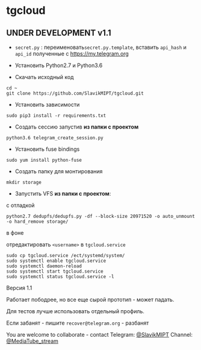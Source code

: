 # tgcloud
## UNDER DEVELOPMENT v1.1
- `secret.py` : переименовать`secret.py.template`, вставить `api_hash` и `api_id` полученные с  https://my.telegram.org

- Установить Python2.7 и Python3.6

- Скачать исходный код
```
cd ~
git clone https://github.com/SlavikMIPT/tgcloud.git
```
- Установить зависимости

`sudo pip3 install -r requirements.txt`
- Создать сессию запустив **из папки с проектом**

`python3.6 telegram_create_session.py`

- Установить fuse bindings

`sudo yum install python-fuse`

- Создать папку для монтирования 

`mkdir storage`

- Запустить VFS **из папки с проектом**: 

с отладкой 

`python2.7 dedupfs/dedupfs.py -df --block-size 20971520 -o auto_unmount -o hard_remove storage/`

в фоне 

отредактировать `<username>` в `tgcloud.service`
```
sudo cp tgcloud.service /ect/systemd/system/
sudo systemctl enable tgcloud.service
sudo systemctl daemon-reload
sudo systemctl start tgcloud.service
sudo systemctl status tgcloud.service -l
```

Версия 1.1

Работает пободрее, но все еще сырой прототип - может падать.

Для тестов лучше использовать отдельный профиль. 

Если забанят - пишите `recover@telegram.org` - разбанят

You are welcome to collaborate - contact 
Telegram: [@SlavikMIPT](t.me/SlavikMIPT)
Channel: [@MediaTube_stream](t.me/MediaTube_stream)
